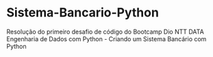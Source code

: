 # Sistema-Bancario-Python
Resolução do primeiro desafio de código do Bootcamp Dio NTT DATA Engenharia de Dados com Python - Criando um Sistema Bancário com Python

